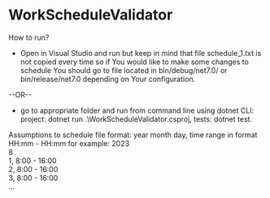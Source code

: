 # WorkScheduleValidator
How to run?
- Open in Visual Studio and run but keep in mind that file schedule_1.txt is not copied every time so if You would like to make some changes to schedule You should go to file located in bin/debug/net7.0/ or bin/release/net7.0 depending on Your configuration.

--OR--

- go to appropriate folder and run from command line using dotnet CLI: project: dotnet run .\WorkScheduleValidator.csproj, tests: dotnet test.

  
Assumptions to schedule file format:
year
month
day, time range in format HH:mm - HH:mm
for example:
2023<br />
8<br />
1, 8:00 - 16:00<br />
2, 8:00 - 16:00<br />
3, 8:00 - 16:00<br />
...


